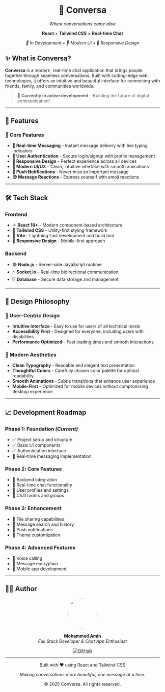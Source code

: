 <div align="center">
  <h1>💬 Conversa</h1>
  <p><em>Where conversations come alive</em></p>
  
  <p>
    <strong>React</strong> × <strong>Tailwind CSS</strong> × <strong>Real-time Chat</strong>
  </p>
  
  <p>
    <em>🚧 In Development • 🎯 Modern UI • 📱 Responsive Design</em>
  </p>
</div>

## ✨ What is Conversa?

**Conversa** is a modern, real-time chat application that brings people together through seamless conversations. Built with cutting-edge web technologies, it offers an intuitive and beautiful interface for connecting with friends, family, and communities worldwide.

> 🚀 **Currently in active development** - Building the future of digital communication!

---

## 🌟 Features

### 🎯 **Core Features**
- **💬 Real-time Messaging** - Instant message delivery with live typing indicators
- **👥 User Authentication** - Secure login/signup with profile management
- **📱 Responsive Design** - Perfect experience across all devices
- **🎨 Modern UI/UX** - Clean, intuitive interface with smooth animations
- **🔔 Push Notifications** - Never miss an important message
- **😊 Message Reactions** - Express yourself with emoji reactions

---

## 🛠️ Tech Stack

### **Frontend**
- ⚛️ **React 18+** - Modern component-based architecture
- 🎨 **Tailwind CSS** - Utility-first styling framework
- 🔄 **Vite** - Lightning-fast development and build tool
- 📱 **Responsive Design** - Mobile-first approach

### **Backend**
- 🟢 **Node.js** - Server-side JavaScript runtime
- ⚡ **Socket.io** - Real-time bidirectional communication
- 🗄️ **Database** - Secure data storage and management

---

## 🎨 Design Philosophy

### **🎯 User-Centric Design**
- **Intuitive Interface** - Easy to use for users of all technical levels
- **Accessibility First** - Designed for everyone, including users with disabilities
- **Performance Optimized** - Fast loading times and smooth interactions

### **🌈 Modern Aesthetics**
- **Clean Typography** - Readable and elegant text presentation
- **Thoughtful Colors** - Carefully chosen color palette for optimal readability
- **Smooth Animations** - Subtle transitions that enhance user experience
- **Mobile-First** - Optimized for mobile devices without compromising desktop experience

---

## 📈 Development Roadmap

### **Phase 1: Foundation** *(Current)*
- ✅ Project setup and structure
- ✅ Basic UI components
- ✅ Authentication interface
- 🔄 Real-time messaging implementation

### **Phase 2: Core Features**
- 🔲 Backend integration
- 🔲 Real-time chat functionality
- 🔲 User profiles and settings
- 🔲 Chat rooms and groups

### **Phase 3: Enhancement**
- 🔲 File sharing capabilities
- 🔲 Message search and history
- 🔲 Push notifications
- 🔲 Theme customization

### **Phase 4: Advanced Features**
- 🔲 Voice calling
- 🔲 Message encryption
- 🔲 Mobile app development

---

## 👨‍💻 Author

<div align="center">
  <img src="https://github.com/MohammedAmin67.png" width="100" height="100" style="border-radius: 50%;">
  
  **Mohammed Amin**  
  *Full Stack Developer & Chat App Enthusiast*
  
  [![GitHub](https://img.shields.io/badge/GitHub-MohammedAmin67-black?style=flat-square&logo=github)](https://github.com/MohammedAmin67)
</div>

---

<div align="center">
  <p>Built with ❤️ using React and Tailwind CSS</p>
  <p><em>Making conversations more beautiful, one message at a time.</em></p>
  
  <p>© 2025 Conversa. All rights reserved.</p>
</div>